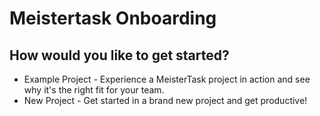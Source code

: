 # Meistertask Onboarding

## How would you like to get started?

- Example Project - Experience a MeisterTask project in action and see why it's the right fit for your team.
- New Project - Get started in a brand new project and get productive!
